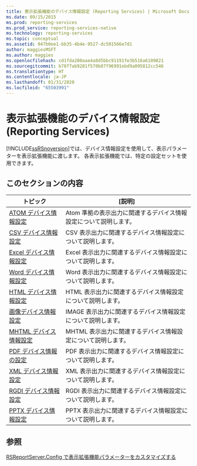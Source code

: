 ```yaml
---
title: 表示拡張機能のデバイス情報設定 (Reporting Services) | Microsoft Docs
ms.date: 09/15/2015
ms.prod: reporting-services
ms.prod_service: reporting-services-native
ms.technology: reporting-services
ms.topic: conceptual
ms.assetid: 947b0ee1-bb35-4b4e-9527-dc501566e7d1
author: maggiesMSFT
ms.author: maggies
ms.openlocfilehash: cd1fda200aae4a8d5bbc91191fe3b516a6109821
ms.sourcegitcommit: b78f7ab9281f570b87f96991ebd9a095812cc546
ms.translationtype: HT
ms.contentlocale: ja-JP
ms.lasthandoff: 01/31/2020
ms.locfileid: "65503991"
---
```

# <a name="device-information-settings-for-rendering-extensions-reporting-services"></a>表示拡張機能のデバイス情報設定 (Reporting Services)
  [!INCLUDE[ssRSnoversion](../includes/ssrsnoversion-md.md)]では、デバイス情報設定を使用して、表示パラメーターを表示拡張機能に渡します。 各表示拡張機能では、特定の設定セットを使用できます。  
  
## <a name="in-this-section"></a>このセクションの内容  
  
|トピック|[説明]|  
|-----------|-----------------|  
|[ATOM デバイス情報設定](../reporting-services/atom-device-information-settings.md)|Atom 準拠の表示出力に関連するデバイス情報設定について説明します。|  
|[CSV デバイス情報設定](../reporting-services/csv-device-information-settings.md)|CSV 表示出力に関連するデバイス情報設定について説明します。|  
|[Excel デバイス情報設定](../reporting-services/excel-device-information-settings.md)|Excel 表示出力に関連するデバイス情報設定について説明します。|  
|[Word デバイス情報設定](../reporting-services/word-device-information-settings.md)|Word 表示出力に関連するデバイス情報設定について説明します。|  
|[HTML デバイス情報設定](../reporting-services/html-device-information-settings.md)|HTML 表示出力に関連するデバイス情報設定について説明します。|  
|[画像デバイス情報設定](../reporting-services/image-device-information-settings.md)|IMAGE 表示出力に関連するデバイス情報設定について説明します。|  
|[MHTML デバイス情報設定](../reporting-services/mhtml-device-information-settings.md)|MHTML 表示出力に関連するデバイス情報設定について説明します。|  
|[PDF デバイス情報の設定](../reporting-services/pdf-device-information-settings.md)|PDF 表示出力に関連するデバイス情報設定について説明します。|  
|[XML デバイス情報設定](../reporting-services/xml-device-information-settings.md)|XML 表示出力に関連するデバイス情報設定について説明します。|  
|[RGDI デバイス情報設定](../reporting-services/rgdi-device-information-settings.md)|RGDI 表示出力に関連するデバイス情報設定について説明します。|  
|[PPTX デバイス情報設定](../reporting-services/pptx-device-information-settings.md)|PPTX 表示出力に関連するデバイス情報設定について説明します。|  
  
## <a name="see-also"></a>参照  
 [RSReportServer.Config で表示拡張機能パラメーターをカスタマイズする](../reporting-services/customize-rendering-extension-parameters-in-rsreportserver-config.md)  
  
  

